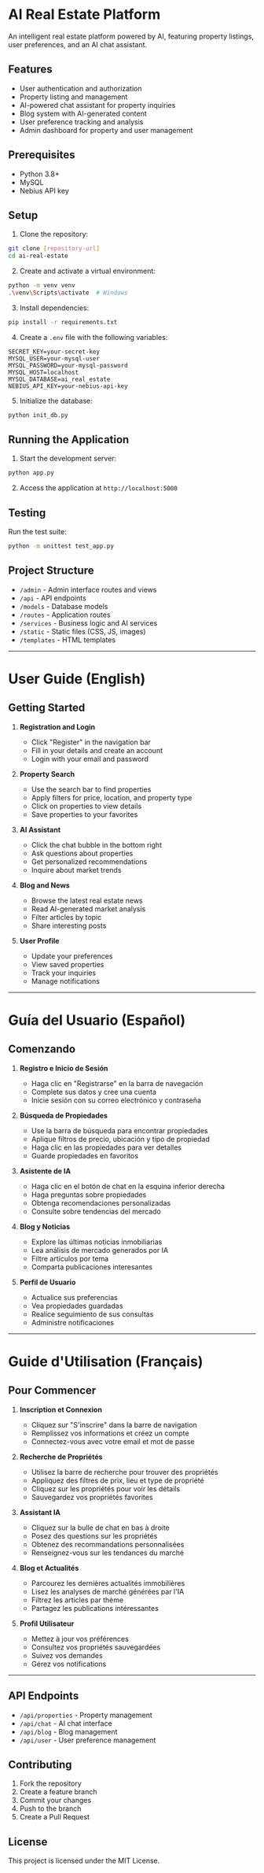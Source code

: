 # AI Real Estate Platform

An intelligent real estate platform powered by AI, featuring property listings, user preferences, and an AI chat assistant.

## Features

- User authentication and authorization
- Property listing and management
- AI-powered chat assistant for property inquiries
- Blog system with AI-generated content
- User preference tracking and analysis
- Admin dashboard for property and user management

## Prerequisites

- Python 3.8+
- MySQL
- Nebius API key

## Setup

1. Clone the repository:
```bash
git clone [repository-url]
cd ai-real-estate
```

2. Create and activate a virtual environment:
```bash
python -m venv venv
.\venv\Scripts\activate  # Windows
```

3. Install dependencies:
```bash
pip install -r requirements.txt
```

4. Create a `.env` file with the following variables:
```
SECRET_KEY=your-secret-key
MYSQL_USER=your-mysql-user
MYSQL_PASSWORD=your-mysql-password
MYSQL_HOST=localhost
MYSQL_DATABASE=ai_real_estate
NEBIUS_API_KEY=your-nebius-api-key
```

5. Initialize the database:
```bash
python init_db.py
```

## Running the Application

1. Start the development server:
```bash
python app.py
```

2. Access the application at `http://localhost:5000`

## Testing

Run the test suite:
```bash
python -m unittest test_app.py
```

## Project Structure

- `/admin` - Admin interface routes and views
- `/api` - API endpoints
- `/models` - Database models
- `/routes` - Application routes
- `/services` - Business logic and AI services
- `/static` - Static files (CSS, JS, images)
- `/templates` - HTML templates

---

# User Guide (English)

## Getting Started

1. **Registration and Login**
   - Click "Register" in the navigation bar
   - Fill in your details and create an account
   - Login with your email and password

2. **Property Search**
   - Use the search bar to find properties
   - Apply filters for price, location, and property type
   - Click on properties to view details
   - Save properties to your favorites

3. **AI Assistant**
   - Click the chat bubble in the bottom right
   - Ask questions about properties
   - Get personalized recommendations
   - Inquire about market trends

4. **Blog and News**
   - Browse the latest real estate news
   - Read AI-generated market analysis
   - Filter articles by topic
   - Share interesting posts

5. **User Profile**
   - Update your preferences
   - View saved properties
   - Track your inquiries
   - Manage notifications

---

# Guía del Usuario (Español)

## Comenzando

1. **Registro e Inicio de Sesión**
   - Haga clic en "Registrarse" en la barra de navegación
   - Complete sus datos y cree una cuenta
   - Inicie sesión con su correo electrónico y contraseña

2. **Búsqueda de Propiedades**
   - Use la barra de búsqueda para encontrar propiedades
   - Aplique filtros de precio, ubicación y tipo de propiedad
   - Haga clic en las propiedades para ver detalles
   - Guarde propiedades en favoritos

3. **Asistente de IA**
   - Haga clic en el botón de chat en la esquina inferior derecha
   - Haga preguntas sobre propiedades
   - Obtenga recomendaciones personalizadas
   - Consulte sobre tendencias del mercado

4. **Blog y Noticias**
   - Explore las últimas noticias inmobiliarias
   - Lea análisis de mercado generados por IA
   - Filtre artículos por tema
   - Comparta publicaciones interesantes

5. **Perfil de Usuario**
   - Actualice sus preferencias
   - Vea propiedades guardadas
   - Realice seguimiento de sus consultas
   - Administre notificaciones

---

# Guide d'Utilisation (Français)

## Pour Commencer

1. **Inscription et Connexion**
   - Cliquez sur "S'inscrire" dans la barre de navigation
   - Remplissez vos informations et créez un compte
   - Connectez-vous avec votre email et mot de passe

2. **Recherche de Propriétés**
   - Utilisez la barre de recherche pour trouver des propriétés
   - Appliquez des filtres de prix, lieu et type de propriété
   - Cliquez sur les propriétés pour voir les détails
   - Sauvegardez vos propriétés favorites

3. **Assistant IA**
   - Cliquez sur la bulle de chat en bas à droite
   - Posez des questions sur les propriétés
   - Obtenez des recommandations personnalisées
   - Renseignez-vous sur les tendances du marché

4. **Blog et Actualités**
   - Parcourez les dernières actualités immobilières
   - Lisez les analyses de marché générées par l'IA
   - Filtrez les articles par thème
   - Partagez les publications intéressantes

5. **Profil Utilisateur**
   - Mettez à jour vos préférences
   - Consultez vos propriétés sauvegardées
   - Suivez vos demandes
   - Gérez vos notifications

---

## API Endpoints

- `/api/properties` - Property management
- `/api/chat` - AI chat interface
- `/api/blog` - Blog management
- `/api/user` - User preference management

## Contributing

1. Fork the repository
2. Create a feature branch
3. Commit your changes
4. Push to the branch
5. Create a Pull Request

## License

This project is licensed under the MIT License.

